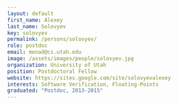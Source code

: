 ```yaml
---
layout: default
first_name: Alexey
last_name: Solovyev
key: solovyev
permalink: /persons/solovyev/
role: postdoc
email: monad@cs.utah.edu
image: /assets/images/people/solovyev.jpg
organization: University of Utah
position: Postdoctoral Fellow
website: https://sites.google.com/site/solovyevalexey
interests: Software Verification, Floating-Points
graduated: "Postdoc, 2013-2015"
---
```

